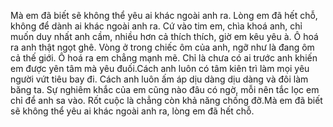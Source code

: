 Mà em đã biết sẽ không thể yêu ai khác ngoài anh ra. Lòng em đã hết chỗ, không để dành ai khác ngoài anh ra. Cứ vào tim em, chìa khoá anh, chỉ muốn duy nhất anh cầm, nhiều hơn cả thích thích, giờ em kêu yêu à. Ô hoá ra anh thật ngọt ghê. Vòng ở trong chiếc ôm của anh, ngỡ như là đang ôm cả thế giới. Ô hoá ra em chẳng mạnh mẽ. Chỉ là chưa có ai trước anh khiến em được yên tâm mà yêu đuối.Cách anh luôn có tâm kiên trì làm mọi yêu người vứt tiêu bay đi. Cách anh luôn ấm áp dịu dàng dịu dàng và đôi làm băng ta. Sự nghiêm khắc của em cũng nào đâu có ngờ, mỗi nên tắc lọc em chỉ để anh sa vào. Rốt cuộc là chẳng còn khả năng chống đỡ.Mà em đã biết sẽ không thể yêu ai khác ngoài anh ra, lòng em đã hết chỗ.